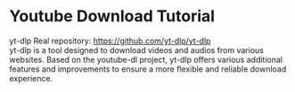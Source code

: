 # Youtube Download Tutorial
yt-dlp
Real repository: https://github.com/yt-dlp/yt-dlp
<br>
yt-dlp is a tool designed to download videos and audios from various websites. Based on the youtube-dl project, yt-dlp offers various additional features and improvements to ensure a more flexible and reliable download experience.
